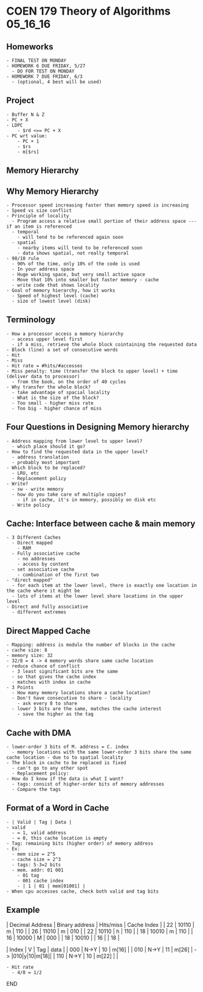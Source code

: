 # COEN 179 Theory of Algorithms 05_16_16

## Homeworks

    - FINAL TEST ON MONDAY
    - HOMEWORK 6 DUE FRIDAY, 5/27
      - DO FOR TEST ON MONDAY
    - HOMEWORK 7 DUE FRIDAY, 6/3
      - (optional, 4 best will be used)

## Project

    - Buffer N & Z
    - PC + X
    - LDPC
        - $rd <== PC + X
    - PC wrt value:
        - PC + 1
        - $rs
        - m[$rs]

## Memory Hierarchy

## Why Memory Hierarchy

    - Processor speed increasing faster than memory speed is increasing
    - Speed vs size conflict
    - Principle of locality
      - Program access a relative small portion of their address space --- if an item is referenced
      - temporal
        - will tend to be referenced again soon
      - spatial
        - nearby items will tend to be referenced soon
        - data shows spatial, not really temporal
    - 90/10 rule
      - 90% of the time, only 10% of the code is used
      - In your address space
      - Huge working space, but very small active space
      - Move that 10% into smaller but faster memory - cache
      - write code that shows locality
    - Goal of memory hierarchy, how it works
      - Speed of highest level (cache)
      - size of lowest level (disk)

## Terminology

    - How a processor access a memory hierarchy
      - access upper level first
      - if a miss, retrieve the whole block cointaining the requested data
    - Block (line) a set of consecutive words
    - Hit
    - Miss
    - Hit rate = #hits/#accesses
    - Miss penalty: time (transfer the block to upper level) + time (deliver data to processor)
      - from the book, on the order of 40 cycles
    - Why transfer the whole block?
      - take advantage of spacial locality
      - What is the size of the block?
      - Too small - higher miss rate
      - Too big - higher chance of miss

## Four Questions in Designing Memory hierarchy

    - Address mapping from lower level to upper level?
      - which place should it go?
    - How to find the requested data in the upper level?
      - address translation
      - probably most important
    - Which block to be replaced?
      - LRU, etc
      - Replacement policy
    - Write?
      - sw - write memory
      - how do you take care of multiple copies?
        - if in cache, it's in memory, possibly on disk etc
      - Write policy

## Cache: Interface between cache & main memory

    - 3 Different Caches
      - Direct mapped
        - RAM
      - Fully associative cache
        - no addresses
        - access by content
      - set associative cache
        - combination of the first two
    - "direct mapped"
      - for each item at the lower level, there is exactly one location in the cache where it might be
      - lots of items at the lower level share locations in the upper level
    - Direct and fully associative
      - different extremes

## Direct Mapped Cache

    - Mapping: address is modulo the number of blocks in the cache
    - cache size: 8
    - memory size: 32
    - 32/8 = 4 -> 4 memory words share same cache location
    - reduce chance of conflict
      - 3 least significant bits are the same
      - so that gives the cache index
      - matches with index in cache
    - 3 Points
      - How many memory locations share a cache location?
      - Don't have consecutive to share - locality
        - ask every 8 to share
      - lower 3 bits are the same, matches the cache interest
        - save the higher as the tag

## Cache with DMA

    - lower-order 3 bits of M. address = C. index
      - memory locations with the same lower-order 3 bits share the same cache location - due to to spatial locality
    - The block in cache to be replaced is fixed
      - can't go to any other spot
      - Replacement policy:
    - How do I know if the data is what I want?
      - tags: consist of higher-order bits of memory addresses
      - Compare the tags

## Format of a Word in Cache

    - | Valid | Tag | Data |
    - valid
      - = 1, valid address
      - = 0, this cache location is empty
    - Tag: remaining bits (higher order) of memory address
    - Ex:
      - mem size = 2^5
      - cache size = 2^3
      - tags: 5-3=2 bits
      - mem. addr: 01 001
        - 01 tag
        - 001 cache index
        - | 1 | 01 | mem[01001] |
    - When cpu accesses cache, check both valid and tag bits

## Example

| Decimal Address | Binary address | Hits/miss | Cache Index |
| 22              | 10110          |  m        | 110         |
| 26              | 11010          |  m        | 010         |
| 22              | 10110          |  h        | 110         |
| 18              | 10010          |  m        | 110         |
| 16              | 10000          |  M        | 000         |
| 18              | 10010          |
| 16              |
| 18              |

| Index | V    | Tag | data   |
| 000   | N->Y | 10  | m\[16] |
| 010   | N->Y | 11  | m\[26] | -> |010|y|10|m\[18]|
| 110   | N->Y | 10  | m\[22] |
|

    - Hit rate
      - 4/8 = 1/2

END
